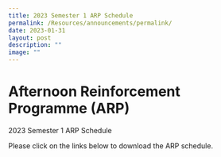 ```yaml
---
title: 2023 Semester 1 ARP Schedule
permalink: /Resources/announcements/permalink/
date: 2023-01-31
layout: post
description: ""
image: ""
---
```

# Afternoon Reinforcement Programme (ARP)

2023 Semester 1 ARP Schedule

Please click on the links below to download the ARP schedule.